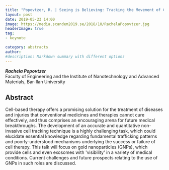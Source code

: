```yaml
---
title: "Popovtzer, R. | Seeing is Believing: Tracking the Movement of Cells Within Our Body"
layout: post
date: 2019-05-23 14:00
image: https://media.scandem2019.se/2018/10/RachelaPopovtzer.jpg
headerImage: true
tag:
- keynote

category: abstracts
author:
#description: Markdown summary with different options
---
```


_**Rachela Popovtzer**_<br/>
Faculty of Engineering and the Institute of Nanotechnology and Advanced Materials,
Bar-Ilan University<br/>

## Abstract

Cell-based therapy offers a promising solution for the treatment of diseases and injuries that conventional medicines and therapies cannot cure effectively, and thus comprises an encouraging arena for future medical breakthroughs. The development of an accurate and quantitative non-invasive cell tracking technique is a highly challenging task, which could elucidate essential knowledge regarding fundamental trafficking patterns and poorly-understood mechanisms underlying the success or failure of cell therapy. This talk will focus on gold nanoparticles (GNPs), which provide cells and even exosomes with 'visibility' in a variety of medical conditions. Current challenges and future prospects relating to the use of GNPs in such roles are discussed.<br/>
